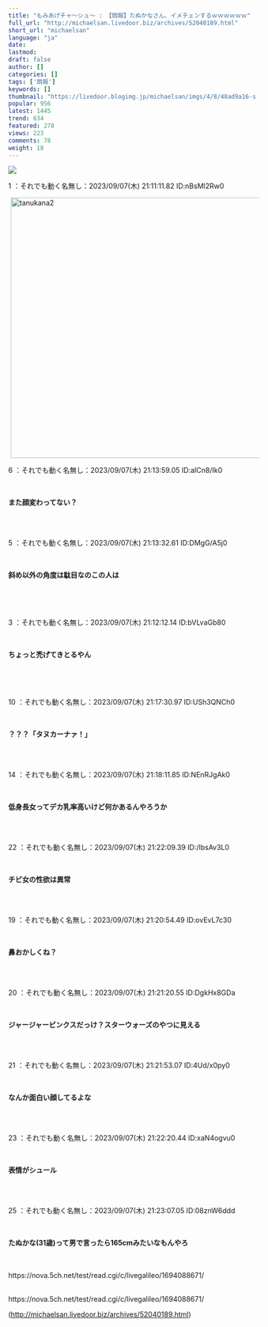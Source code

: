 ```yaml
---
title: "もみあげチャ〜シュ〜 : 【朗報】たぬかなさん、イメチェンするｗｗｗｗｗｗ"
full_url: "http://michaelsan.livedoor.biz/archives/52040189.html"
short_url: "michaelsan"
language: "ja"
date: 
lastmod: 
draft: false
author: []
categories: []
tags: ['朗報']
keywords: []
thumbnail: "https://livedoor.blogimg.jp/michaelsan/imgs/4/8/48ad9a16-s.jpg"
popular: 956
latest: 1445
trend: 634
featured: 278
views: 223
comments: 78
weight: 18
---
```


![](https://livedoor.blogimg.jp/michaelsan/imgs/4/8/48ad9a16-s.jpg)

<div><p>1 ：それでも動く名無し：2023/09/07(木) 21:11:11.82 ID:nBsMl2Rw0</p><a target='_blank' title='tanukana2' href='https://livedoor.blogimg.jp/michaelsan/imgs/2/2/229b1b74.jpg'><img class='pict' hspace='5' alt='tanukana2' border='0' height='527' width='680' src='https://livedoor.blogimg.jp/michaelsan/imgs/2/2/229b1b74-s.jpg'></a><br><p>6 ：それでも動く名無し：2023/09/07(木) 21:13:59.05 ID:aICn8/Ik0</p><br><b><p>また顔変わってない？ </p><br></b><br><p>5 ：それでも動く名無し：2023/09/07(木) 21:13:32.61 ID:DMgG/A5j0</p><br><b><p>斜め以外の角度は駄目なのこの人は </p><p><br></p></b><br><p>3 ：それでも動く名無し：2023/09/07(木) 21:12:12.14 ID:bVLvaGb80</p><br><p><b>ちょっと禿げてきとるやん <br></b></p><p><p><b><br></b></p></p><br><p>10 ：それでも動く名無し：2023/09/07(木) 21:17:30.97 ID:USh3QNCh0</p><br><b><p>？？？「タヌカーナァ！」 </p><br></b><br><p>14 ：それでも動く名無し：2023/09/07(木) 21:18:11.85 ID:NEnRJgAk0</p><br><b><p>低身長女ってデカ乳率高いけど何かあるんやろうか <br></p><br></b><br><p>22 ：それでも動く名無し：2023/09/07(木) 21:22:09.39 ID:/lbsAv3L0</p><br><b><p>チビ女の性欲は異常<br></p><br></b><br><p>19 ：それでも動く名無し：2023/09/07(木) 21:20:54.49 ID:ovEvL7c30</p><br><b><p>鼻おかしくね？</p><br></b><br><p>20 ：それでも動く名無し：2023/09/07(木) 21:21:20.55 ID:DgkHx8GDa</p><br><b><p>ジャージャービンクスだっけ？スターウォーズのやつに見える </p><br></b><br><p>21 ：それでも動く名無し：2023/09/07(木) 21:21:53.07 ID:4Ud/x0py0</p><br><b><p>なんか面白い顔してるよな </p><br></b><br><p>23 ：それでも動く名無し：2023/09/07(木) 21:22:20.44 ID:xaN4ogvu0</p><br><b><p>表情がシュール </p><br></b><br><p>25 ：それでも動く名無し：2023/09/07(木) 21:23:07.05 ID:08znW6ddd</p><br><b><p>たぬかな(31歳)って男で言ったら165cmみたいなもんやろ</p><br></b><br>https://nova.5ch.net/test/read.cgi/c/livegalileo/1694088671/<br><br clear='all'> <p id='a6850dc6aefc0d5bbff2bea180d92d89'> </p> <p id='a6850dc6aefc0d5bbff2bea180d92d89'> </p> <p class='alistcloud-container-6795'></p> <p>https://nova.5ch.net/test/read.cgi/c/livegalileo/1694088671/</p></div>

(http://michaelsan.livedoor.biz/archives/52040189.html)
